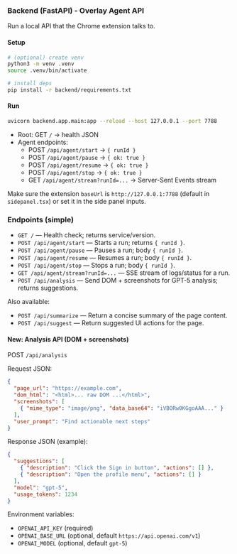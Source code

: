 ### Backend (FastAPI) - Overlay Agent API

Run a local API that the Chrome extension talks to.

#### Setup

```bash
# (optional) create venv
python3 -m venv .venv
source .venv/bin/activate

# install deps
pip install -r backend/requirements.txt
```

#### Run

```bash
uvicorn backend.app.main:app --reload --host 127.0.0.1 --port 7788
```

- Root: GET `/` -> health JSON
- Agent endpoints:
  - POST `/api/agent/start` -> `{ runId }`
  - POST `/api/agent/pause` -> `{ ok: true }`
  - POST `/api/agent/resume` -> `{ ok: true }`
  - POST `/api/agent/stop` -> `{ ok: true }`
  - GET `/api/agent/stream?runId=...` -> Server-Sent Events stream

Make sure the extension `baseUrl` is `http://127.0.0.1:7788` (default in `sidepanel.tsx`) or set it in the side panel inputs.

### Endpoints (simple)

- `GET /` — Health check; returns service/version.
- `POST /api/agent/start` — Starts a run; returns `{ runId }`.
- `POST /api/agent/pause` — Pauses a run; body `{ runId }`.
- `POST /api/agent/resume` — Resumes a run; body `{ runId }`.
- `POST /api/agent/stop` — Stops a run; body `{ runId }`.
- `GET /api/agent/stream?runId=...` — SSE stream of logs/status for a run.
- `POST /api/analysis` — Send DOM + screenshots for GPT-5 analysis; returns suggestions.

Also available:

- `POST /api/summarize` — Return a concise summary of the page content.
- `POST /api/suggest` — Return suggested UI actions for the page.

#### New: Analysis API (DOM + screenshots)

POST `/api/analysis`

Request JSON:

```json
{
  "page_url": "https://example.com",
  "dom_html": "<html>... raw DOM ...</html>",
  "screenshots": [
    { "mime_type": "image/png", "data_base64": "iVBORw0KGgoAAA..." }
  ],
  "user_prompt": "Find actionable next steps"
}
```

Response JSON (example):

```json
{
  "suggestions": [
    { "description": "Click the Sign in button", "actions": [] },
    { "description": "Open the profile menu", "actions": [] }
  ],
  "model": "gpt-5",
  "usage_tokens": 1234
}
```

Environment variables:

- `OPENAI_API_KEY` (required)
- `OPENAI_BASE_URL` (optional, default `https://api.openai.com/v1`)
- `OPENAI_MODEL` (optional, default `gpt-5`)
